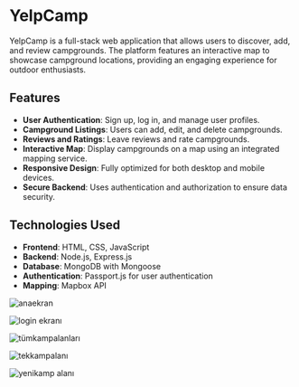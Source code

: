 # YelpCamp

YelpCamp is a full-stack web application that allows users to discover, add, and review campgrounds. The platform features an interactive map to showcase campground locations, providing an engaging experience for outdoor enthusiasts.

## Features
- **User Authentication**: Sign up, log in, and manage user profiles.
- **Campground Listings**: Users can add, edit, and delete campgrounds.
- **Reviews and Ratings**: Leave reviews and rate campgrounds.
- **Interactive Map**: Display campgrounds on a map using an integrated mapping service.
- **Responsive Design**: Fully optimized for both desktop and mobile devices.
- **Secure Backend**: Uses authentication and authorization to ensure data security.

## Technologies Used
- **Frontend**: HTML, CSS, JavaScript
- **Backend**: Node.js, Express.js
- **Database**: MongoDB with Mongoose
- **Authentication**: Passport.js for user authentication
- **Mapping**: Mapbox API

![anaekran](https://github.com/user-attachments/assets/9746b724-6d34-42db-abdd-172a4de2a479)

![login ekranı](https://github.com/user-attachments/assets/a8fb6377-ce10-47ae-aa5b-7cf4fa529e7b)

 ![tümkampalanları](https://github.com/user-attachments/assets/13009dc2-57e2-4ea3-b4fa-4b6d39673dbd)

 ![tekkampalanı](https://github.com/user-attachments/assets/d3379168-c290-4e66-afd2-db5c891432d3)
 
![yenikamp alanı](https://github.com/user-attachments/assets/25be2445-e9c2-48de-b3a1-3c3aec7e236c)


